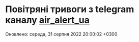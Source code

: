 # Повітряні тривоги з telegram каналу [air_alert_ua](https://t.me/air_alert_ua)

Оновлено:
середа, 31 серпня 2022 20:00:02 +0300
